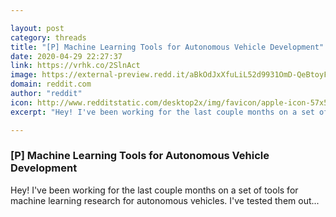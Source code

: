 ```yaml
---

layout: post
category: threads
title: "[P] Machine Learning Tools for Autonomous Vehicle Development"
date: 2020-04-29 22:27:37
link: https://vrhk.co/2SlnAct
image: https://external-preview.redd.it/aBkOdJxXfuLiL52d9931OmD-QeBtoyF2D9ijjKHsWgM.jpg?width=300&height=157.068062827&auto=webp&crop=300:157.068062827,smart&s=e8d1438d32dff6d04ca7a09e9e4c38170f7e5bcc
domain: reddit.com
author: "reddit"
icon: http://www.redditstatic.com/desktop2x/img/favicon/apple-icon-57x57.png
excerpt: "Hey! I've been working for the last couple months on a set of tools for machine learning research for autonomous vehicles. I've tested them out..."

---
```


### [P] Machine Learning Tools for Autonomous Vehicle Development

Hey! I've been working for the last couple months on a set of tools for machine learning research for autonomous vehicles. I've tested them out...
